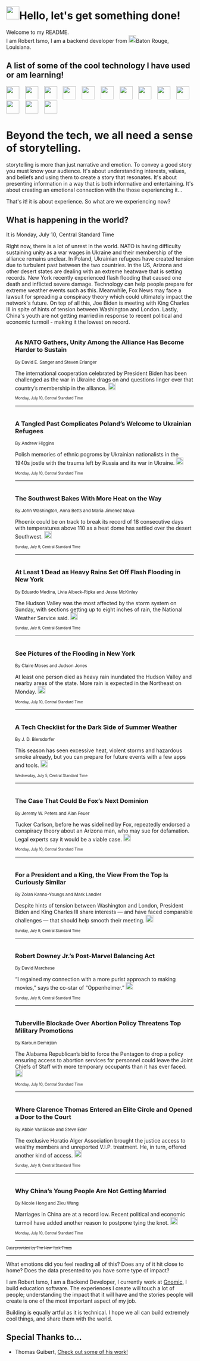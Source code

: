 <h1><img src="https://emojis.slackmojis.com/emojis/images/1643514375/3493/hot-coffee.gif?1643514375" width="35"/>Hello, let's get something done!</h1>

<p>Welcome to my README.<br/>
I am Robert Ismo, I am a backend developer from <img src="https://emojis.slackmojis.com/emojis/images/1638395689/50435/moulin_rouge.png?1638395689" width="20"/>Baton Rouge, Louisiana.</p>
<h2>A list of some of the cool technology I have used or am learning!</h2>
<p>
<img src="https://emojis.slackmojis.com/emojis/images/1643516091/21142/meow_bongotap.gif?1643516091" width="35" alt="">
<img src="https://img.shields.io/badge/Favorite%20Frontend%20Framework-SvelteKit-f83903" alt="">
<img src="https://img.shields.io/badge/Second%20Favorite-Vue-40b581" alt="">
<img src="https://img.shields.io/badge/Most%20Used%20Runtime-Nodejs-78b061" alt="">
<img src="https://emojis.slackmojis.com/emojis/images/1643517416/34482/fire.gif?1643517416" width="35" alt="">
<img src="https://img.shields.io/badge/Javascript%20But%20Better-Typescript-0078ca" alt="">
<img src="https://img.shields.io/badge/Favorite%20Language-Elixir-3e244d" alt="">
<img src="https://img.shields.io/badge/Containerize%20Everything-Docker-6ac9ef" alt="">
<img src="https://emojis.slackmojis.com/emojis/images/1643514596/5999/meow_party.gif?1643514596" width="35" alt="">
<img src="https://img.shields.io/badge/API%20Love%20Language-Graphql-de32a5" alt="">
<img src="https://img.shields.io/badge/Our%20Favorite%20Version%20Controller-Git-e94f33" alt="">
<img src="https://img.shields.io/badge/Favorite%20Database-Redis-d42d1d" alt="">
<img src="https://emojis.slackmojis.com/emojis/images/1643514559/5584/deployparrot.gif?1643514559" width="35" alt="">
<img src="https://img.shields.io/badge/Container%20Interstate-RabbitMQ-f66200" alt="">
<img src="https://img.shields.io/badge/Gotta%20Learn-Kubernetes-316adf" alt="">
<img src="https://img.shields.io/badge/Really%20Mature%20Now-WASM-654fef" alt="">
<img src="https://emojis.slackmojis.com/emojis/images/1666642497/61942/dance_vibe.gif?1666642497" width="35" alt="">
<img src="https://img.shields.io/badge/For%20My%20M1-ARM64-657d96" alt="">
<img src="https://img.shields.io/badge/Loving%20This%20So%20Much-TailwindCSS-17bcb5" alt="">
<img src="https://img.shields.io/badge/Cool%20Build%20Tool-Vite-f9cb24" alt="">
<img src="https://emojis.slackmojis.com/emojis/images/1669231376/62819/working-on-it.gif?1669231376" width="35" alt="">
<img src="https://img.shields.io/badge/Fun%20and%20Easy%20Database-MongoDB-5f8c49" alt="">
<img src="https://img.shields.io/badge/JS%20Life%20Support-NPM-c73737" alt="">
<img src="https://img.shields.io/badge/I%20Liked%20It-DynamoDB-0073b9" alt="">
<img src="https://emojis.slackmojis.com/emojis/images/1643514045/46/question.gif?1643514045" width="35" alt="">
<img src="https://img.shields.io/badge/cool-React-60d6f9" alt="">
<img src="https://img.shields.io/badge/Future%20Big%20Project-Lambda-f37e00" alt="">
<img src="https://img.shields.io/badge/NPM%20But%20Better-PNPM-f1aa07" alt="">
<img src="https://emojis.slackmojis.com/emojis/images/1643514943/9662/fbwow.gif?1643514943" width="35" alt="">
<img src="https://img.shields.io/badge/First%20Language-C-662079" alt="">
<img src="https://img.shields.io/badge/Where%20I%20Deploy%20Frontend-Vercel-000000" alt="">
<img src="https://img.shields.io/badge/Who%20Does%20not%20Want%20an%20App-Swift-f9492a" alt="">
<img src="https://emojis.slackmojis.com/emojis/images/1643514058/151/javascript.png?1643514058" width="35" alt="">
<img src="https://img.shields.io/badge/cool-Python-fbd542" alt="">
<img src="https://img.shields.io/badge/Favorite%20Something-Stripe-656cdc" alt="">
<img src="https://img.shields.io/badge/Of%20Course-HTML5-ed6327" alt="">
<img src="https://emojis.slackmojis.com/emojis/images/1660415405/60731/bomb.gif?1660415405" width="35" alt="">
<img src="https://img.shields.io/badge/hate-CSS-2964ec" alt="">
<img src="https://img.shields.io/badge/Learning-CircleCI-141215" alt="">
<img src="https://img.shields.io/badge/Learning-Rust-fbbb3b" alt="">
<img src="https://emojis.slackmojis.com/emojis/images/1660415397/60712/writing-hand.gif?1660415397" width="35" alt="">
<img src="https://img.shields.io/badge/Dev%20Browser%20of%20Choice-Firefox-cc4e26" alt="">
<img src="https://img.shields.io/badge/Recoverying%20From%20Windows-UNIX-1781e3" alt="">
<img src="https://img.shields.io/badge/LOVE-LogSeq-90c1c2" alt="">
<img src="https://emojis.slackmojis.com/emojis/images/1643514066/223/kirby.gif?1643514066" width="35" alt="">
<img src="https://img.shields.io/badge/Daily%20Driver-MacOS-e6e6e8" alt="">
<img src="https://img.shields.io/badge/Git%20Server-Github-000000" alt="">
<img src="https://img.shields.io/badge/enjoyable-EC2-f17428" alt="">
<img src="https://emojis.slackmojis.com/emojis/images/1643514239/2069/excited.gif?1643514239" width="35" alt="">
</p>
<h1>Beyond the tech, we all need a sense of storytelling.</h1>
<p>storytelling is more than just narrative and emotion. To convey a good story you must know your audience. It's about understanding interests, values, and beliefs and using them to create a story that resonates. It's about presenting information in a way that is both informative and entertaining. It's about creating an emotional connection with the those experiencing it...</p>
<p>That's it! it is about experience. So what are we experiencing now?</p>
<h2>What is happening in the world?</h2>
<p>It is Monday, July 10, Central Standard Time</p>
<p>
Right now, there is a lot of unrest in the world. NATO is having difficulty sustaining unity as a war wages in Ukraine and their membership of the alliance remains unclear. In Poland, Ukrainian refugees have created tension due to turbulent past between the two countries. In the US, Arizona and other desert states are dealing with an extreme heatwave that is setting records. New York recently experienced flash flooding that caused one death and inflicted severe damage. Technology can help people prepare for extreme weather events such as this. Meanwhile, Fox News may face a lawsuit for spreading a conspiracy theory which could ultimately impact the network&#39;s future. On top of all this, Joe Biden is meeting with King Charles III in spite of hints of tension between Washington and London. Lastly, China&#39;s youth are not getting married in response to recent political and economic turmoil - making it the lowest on record. </p>
<ol>
<img src="https://img.shields.io/badge/-us-blue" alt="">
<h3>As NATO Gathers, Unity Among the Alliance Has Become Harder to Sustain</h3>
<sub>By David E. Sanger and Steven Erlanger</sub>
<p>The international cooperation celebrated by President Biden has been challenged as the war in Ukraine drags on and questions linger over that country’s membership in the alliance.  <a href="https://nyti.ms/3JLxqPt"><img src="https://developer.nytimes.com/files/poweredby_nytimes_30b.png?v=1583354208352" height="20"></a></p>
<sub><sub>Monday, July 10, Central Standard Time</sub></sub>
<hr/>
<img src="https://img.shields.io/badge/-world-blue" alt="">
<h3>A Tangled Past Complicates Poland’s Welcome to Ukrainian Refugees</h3>
<sub>By Andrew Higgins</sub>
<p>Polish memories of ethnic pogroms by Ukrainian nationalists in the 1940s jostle with the trauma left by Russia and its war in Ukraine.  <a href="https://nyti.ms/3D724PS"><img src="https://developer.nytimes.com/files/poweredby_nytimes_30b.png?v=1583354208352" height="20"></a></p>
<sub><sub>Monday, July 10, Central Standard Time</sub></sub>
<hr/>
<img src="https://img.shields.io/badge/-us-blue" alt="">
<h3>The Southwest Bakes With More Heat on the Way</h3>
<sub>By John Washington, Anna Betts and Maria Jimenez Moya</sub>
<p>Phoenix could be on track to break its record of 18 consecutive days with temperatures above 110 as a heat dome has settled over the desert Southwest.  <a href="https://nyti.ms/3NIJ7rE"><img src="https://developer.nytimes.com/files/poweredby_nytimes_30b.png?v=1583354208352" height="20"></a></p>
<sub><sub>Sunday, July 9, Central Standard Time</sub></sub>
<hr/>
<img src="https://img.shields.io/badge/-nyregion-blue" alt="">
<h3>At Least 1 Dead as Heavy Rains Set Off Flash Flooding in New York</h3>
<sub>By Eduardo Medina, Livia Albeck-Ripka and Jesse McKinley</sub>
<p>The Hudson Valley was the most affected by the storm system on Sunday, with sections getting up to eight inches of rain, the National Weather Service said.  <a href="https://nyti.ms/3JPbAL2"><img src="https://developer.nytimes.com/files/poweredby_nytimes_30b.png?v=1583354208352" height="20"></a></p>
<sub><sub>Sunday, July 9, Central Standard Time</sub></sub>
<hr/>
<img src="https://img.shields.io/badge/-nyregion-blue" alt="">
<h3>See Pictures of the Flooding in New York</h3>
<sub>By Claire Moses and Judson Jones</sub>
<p>At least one person died as heavy rain inundated the Hudson Valley and nearby areas of the state. More rain is expected in the Northeast on Monday.  <a href="https://nyti.ms/43kd9Yz"><img src="https://developer.nytimes.com/files/poweredby_nytimes_30b.png?v=1583354208352" height="20"></a></p>
<sub><sub>Monday, July 10, Central Standard Time</sub></sub>
<hr/>
<img src="https://img.shields.io/badge/-technology-blue" alt="">
<h3>A Tech Checklist for the Dark Side of Summer Weather</h3>
<sub>By J. D. Biersdorfer</sub>
<p>This season has seen excessive heat, violent storms and hazardous smoke already, but you can prepare for future events with a few apps and tools.  <a href="https://nyti.ms/3O2aXAz"><img src="https://developer.nytimes.com/files/poweredby_nytimes_30b.png?v=1583354208352" height="20"></a></p>
<sub><sub>Wednesday, July 5, Central Standard Time</sub></sub>
<hr/>
<img src="https://img.shields.io/badge/-business-blue" alt="">
<h3>The Case That Could Be Fox’s Next Dominion</h3>
<sub>By Jeremy W. Peters and Alan Feuer</sub>
<p>Tucker Carlson, before he was sidelined by Fox, repeatedly endorsed a conspiracy theory about an Arizona man, who may sue for defamation. Legal experts say it would be a viable case.  <a href="https://nyti.ms/3O5HqFP"><img src="https://developer.nytimes.com/files/poweredby_nytimes_30b.png?v=1583354208352" height="20"></a></p>
<sub><sub>Monday, July 10, Central Standard Time</sub></sub>
<hr/>
<img src="https://img.shields.io/badge/-us-blue" alt="">
<h3>For a President and a King, the View From the Top Is Curiously Similar</h3>
<sub>By Zolan Kanno-Youngs and Mark Landler</sub>
<p>Despite hints of tension between Washington and London, President Biden and King Charles III share interests — and have faced comparable challenges — that should help smooth their meeting.  <a href="https://nyti.ms/44Bajzj"><img src="https://developer.nytimes.com/files/poweredby_nytimes_30b.png?v=1583354208352" height="20"></a></p>
<sub><sub>Sunday, July 9, Central Standard Time</sub></sub>
<hr/>
<img src="https://img.shields.io/badge/-magazine-blue" alt="">
<h3>Robert Downey Jr.’s Post-Marvel Balancing Act</h3>
<sub>By David Marchese</sub>
<p>“I regained my connection with a more purist approach to making movies,” says the co-star of “Oppenheimer.”  <a href="https://nyti.ms/3D5sL7j"><img src="https://developer.nytimes.com/files/poweredby_nytimes_30b.png?v=1583354208352" height="20"></a></p>
<sub><sub>Sunday, July 9, Central Standard Time</sub></sub>
<hr/>
<img src="https://img.shields.io/badge/-us-blue" alt="">
<h3>Tuberville Blockade Over Abortion Policy Threatens Top Military Promotions</h3>
<sub>By Karoun Demirjian</sub>
<p>The Alabama Republican’s bid to force the Pentagon to drop a policy ensuring access to abortion services for personnel could leave the Joint Chiefs of Staff with more temporary occupants than it has ever faced.  <a href="https://nyti.ms/44iO6pO"><img src="https://developer.nytimes.com/files/poweredby_nytimes_30b.png?v=1583354208352" height="20"></a></p>
<sub><sub>Monday, July 10, Central Standard Time</sub></sub>
<hr/>
<img src="https://img.shields.io/badge/-us-blue" alt="">
<h3>Where Clarence Thomas Entered an Elite Circle and Opened a Door to the Court</h3>
<sub>By Abbie VanSickle and Steve Eder</sub>
<p>The exclusive Horatio Alger Association brought the justice access to wealthy members and unreported V.I.P. treatment. He, in turn, offered another kind of access.  <a href="https://nyti.ms/44CBF7Y"><img src="https://developer.nytimes.com/files/poweredby_nytimes_30b.png?v=1583354208352" height="20"></a></p>
<sub><sub>Sunday, July 9, Central Standard Time</sub></sub>
<hr/>
<img src="https://img.shields.io/badge/-world-blue" alt="">
<h3>Why China’s Young People Are Not Getting Married</h3>
<sub>By Nicole Hong and Zixu Wang</sub>
<p>Marriages in China are at a record low. Recent political and economic turmoil have added another reason to postpone tying the knot.  <a href="https://nyti.ms/3rdCOEG"><img src="https://developer.nytimes.com/files/poweredby_nytimes_30b.png?v=1583354208352" height="20"></a></p>
<sub><sub>Monday, July 10, Central Standard Time</sub></sub>
<hr/>
</ol>
<a href="https://developer.nytimes.com"><sub><sub>Data provided by The New York Times</sub></sub></a>
<hr/>
<p>What emotions did you feel reading all of this? Does any of it hit close to home? Does the data presented to you have some type of impact?</p>
<p>I am Robert Ismo, I am a Backend Developer, I currently work at <a href="https://gnomic.education/">Gnomic</a>, I build education software. The experiences I create will touch a lot of people; understanding the impact that it will have and the stories people will create is one of the most important aspect of my job.</p>
<p>Building is equally artful as it is technical. I hope we all can build extremely cool things, and share them with the world.</p>
<h2>Special Thanks to...</h2>
<ul>
<li>Thomas Guibert, <a href="https://github.com/thmsgbrt/thmsgbrt">Check out some of his work!</a></li>
</ul>